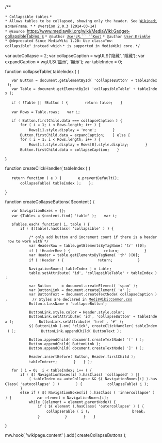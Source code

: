 /\*\*

`* Collapsible tables`
`*`
`* Allows tables to be collapsed, showing only the header. See `[`Wikipedia:NavFrame`](https://zh.wikipedia.org/wiki/Wikipedia:NavFrame "wikilink")`.`
`*`
`* @version 2.0.3 (2014-03-14)`
`* @source `<https://www.mediawiki.org/wiki/MediaWiki:Gadget-collapsibleTables.js>
`* @author `[`User:R.``
 ``Koot`](https://zh.wikipedia.org/wiki/User:R._Koot "wikilink")
`* @author `[`User:Krinkle`](https://zh.wikipedia.org/wiki/User:Krinkle "wikilink")
`* @deprecated Since MediaWiki 1.20: Use class="mw-collapsible" instead which`
`* is supported in MediaWiki core.`
`*/`

var autoCollapse = 2; var collapseCaption = wgULS('隐藏', '隱藏'); var
expandCaption = wgULS('显示', '顯示'); var tableIndex = 0;

function collapseTable( tableIndex ) {

`   var Button = document.getElementById( 'collapseButton' + tableIndex );`
`   var Table = document.getElementById( 'collapsibleTable' + tableIndex );`

`   if ( !Table || !Button ) {`
`       return false;`
`   }`

`   var Rows = Table.rows;`
`   var i;`

`   if ( Button.firstChild.data === collapseCaption ) {`
`       for ( i = 1; i < Rows.length; i++ ) {`
`           Rows[i].style.display = 'none';`
`       }`
`       Button.firstChild.data = expandCaption;`
`   } else {`
`       for ( i = 1; i < Rows.length; i++ ) {`
`           Rows[i].style.display = Rows[0].style.display;`
`       }`
`       Button.firstChild.data = collapseCaption;`
`   }`

}

function createClickHandler( tableIndex ) {

`   return function ( e ) {`
`       e.preventDefault();`
`       collapseTable( tableIndex );`
`   };`

}

function createCollapseButtons( $content ) {

`   var NavigationBoxes = {};`
`   var $Tables = $content.find( 'table' );`
`   var i;`

`   $Tables.each( function( i, table ) {`
`       if ( $(table).hasClass( 'collapsible' ) ) {`

`           /* only add button and increment count if there is a header row to work with */`
`           var HeaderRow = table.getElementsByTagName( 'tr' )[0];`
`           if ( !HeaderRow ) {`
`               return;`
`           }`
`           var Header = table.getElementsByTagName( 'th' )[0];`
`           if ( !Header ) {`
`               return;`
`           }`

`           NavigationBoxes[ tableIndex ] = table;`
`           table.setAttribute( 'id', 'collapsibleTable' + tableIndex );`

`           var Button     = document.createElement( 'span' );`
`           var ButtonLink = document.createElement( 'a' );`
`           var ButtonText = document.createTextNode( collapseCaption );`
`           // Styles are declared in `[`MediaWiki:Common.css`](https://zh.wikipedia.org/wiki/MediaWiki:Common.css "wikilink")
`           Button.className = 'collapseButton';`

`           ButtonLink.style.color = Header.style.color;`
`           ButtonLink.setAttribute( 'id', 'collapseButton' + tableIndex );`
`           ButtonLink.setAttribute( 'href', '#' );`
`           $( ButtonLink ).on( 'click', createClickHandler( tableIndex ) );`
`           ButtonLink.appendChild( ButtonText );`

`           Button.appendChild( document.createTextNode( '[' ) );`
`           Button.appendChild( ButtonLink );`
`           Button.appendChild( document.createTextNode( ']' ) );`

`           Header.insertBefore( Button, Header.firstChild );`
`           tableIndex++;`
`       }`
`   } );`

`   for ( i = 0;  i < tableIndex; i++ ) {`
`       if ( $( NavigationBoxes[i] ).hasClass( 'collapsed' ) ||`
`           ( tableIndex >= autoCollapse && $( NavigationBoxes[i] ).hasClass( 'autocollapse' ) )`
`       ) {`
`           collapseTable( i );`
`       }`
`       else if ( $( NavigationBoxes[i] ).hasClass ( 'innercollapse' ) ) {`
`           var element = NavigationBoxes[i];`
`           while ((element = element.parentNode)) {`
`               if ( $( element ).hasClass( 'outercollapse' ) ) {`
`                   collapseTable ( i );`
`                   break;`
`               }`
`           }`
`       }`
`   }`

}

mw.hook( 'wikipage.content' ).add( createCollapseButtons );